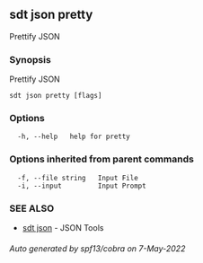## sdt json pretty

Prettify JSON

### Synopsis

Prettify JSON

```
sdt json pretty [flags]
```

### Options

```
  -h, --help   help for pretty
```

### Options inherited from parent commands

```
  -f, --file string   Input File
  -i, --input         Input Prompt
```

### SEE ALSO

* [sdt json](sdt_json.md)	 - JSON Tools

###### Auto generated by spf13/cobra on 7-May-2022
